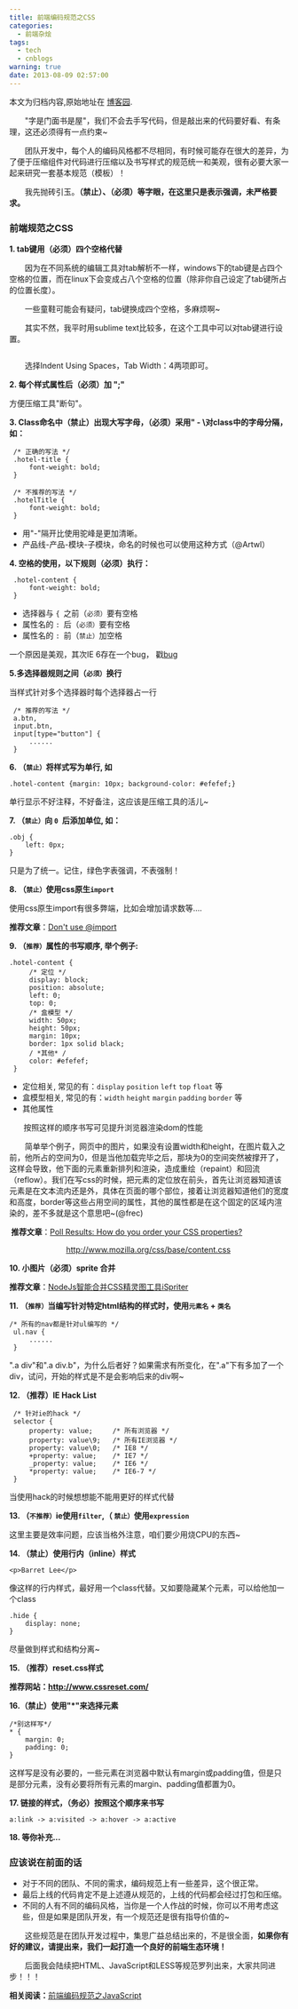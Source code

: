 ```yaml
---
title: 前端编码规范之CSS
categories:
  - 前端杂烩
tags:
  - tech
  - cnblogs
warning: true
date: 2013-08-09 02:57:00
---
```


<div class="history-article">本文为归档内容,原始地址在 <a href="http://www.cnblogs.com/hustskyking/archive/2013/08/09/css-spec.html" target="_blank">博客园</a>.</div>

<p>　　"字是门面书是屋"，我们不会去手写代码，但是敲出来的代码要好看、有条理，这还必须得有一点约束~</p>
<p>　　团队开发中，每个人的编码风格都不尽相同，有时候可能存在很大的差异，为了便于压缩组件对代码进行压缩以及书写样式的规范统一和美观，很有必要大家一起来研究一套基本规范（模板）！</p>
<p>　　我先抛砖引玉。<strong><span>（禁止）、（必须）<span>等字眼，在这里只是<span>表示强调，未严格要求</span>。</span></span></strong></p>


<h3>前端规范之CSS</h3>
<p><strong>1. <span>tab</span>键用<span>（必须）</span><span>四个空格</span>代替</strong></p>
<p>　　<span>因为在不同系统的编辑工具对tab解析不一样，windows下的tab键是占四个空格的位置，而在linux下会变成占八个空格的位置（除非你自己设定了tab键所占的位置长度）。</span></p>
<p>　　一些童鞋可能会有疑问，tab键换成四个空格，多麻烦啊~</p>
<p>　　其实不然，我平时用sublime text比较多，在这个工具中可以对tab键进行设置。</p>
<p><img src="http://images.cnitblog.com/blog/387325/201308/09141737-747feb02ee5140f8956f9b70ce9f1aae.png" alt=""></p>
<p>　　选择Indent Using Spaces，Tab Width：4两项即可。</p>


<p><strong>2. 每个样式属性后<span><strong>（必须）</strong></span>加 "<span>;<span>"</span></span></strong></p>
<p>方便压缩工具"断句"。</p>


<p><strong><span><span>3. Class命名中<span>（禁止）</span>出现大写字母，<span>（必须）</span>采用"<span> -</span> \对class中的字母分隔，如：</span></span></strong></p>

```
 /* 正确的写法 */
 .hotel-title {
     font-weight: bold;
 }

 /* 不推荐的写法 */
 .hotelTitle {
     font-weight: bold;
 }

```

<ul>
<li>用"-"隔开比使用驼峰是更加清晰。</li>
<li>产品线-产品-模块-子模块，命名的时候也可以使用这种方式（@Artwl）</li>
</ul>


<p><strong>4. 空格的使用，以下规则<span>（必须）</span>执行：</strong></p>

```
 .hotel-content {
     font-weight: bold;
 }

```

<ul>
<li>选择器与&nbsp;<span><code>{&nbsp;</code></span>之前<span>（<code>必须）</code></span>要有空格</li>
<li>属性名的&nbsp;<span><code>:&nbsp;</code></span>后<span>（<code>必须）</code></span>要有空格</li>
<li>属性名的&nbsp;<span><code>:&nbsp;</code></span>前<span>（<code>禁止）</code></span>加空格</li>
</ul>
<p>一个原因是美观，其次IE 6存在一个bug， 戳<a href="http://www.cnblogs.com/hustskyking/articles/css-bug-in-IE6.html" target="_blank">bug</a></p>


<p><strong>5.多选择器规则之间<span>（<code>必须）</code></span>换行</strong></p>
<p>当样式针对多个选择器时每个选择器占一行</p>

```
 /* 推荐的写法 */
 a.btn,
 input.btn,
 input[type="button"] {
     ......
 }

```



<p><strong>6. <span>（<code>禁止）</code></span><span>将样式写为单行, 如</span></strong></p>

```
.hotel-content {margin: 10px; background-color: #efefef;}

```

<p>单行显示不好注释，不好备注，这应该是压缩工具的活儿~</p>


<p><strong>7. <span>（<code>禁止）</code></span><span>向&nbsp;</span><span><code>0&nbsp;</code></span><span>后添加单位, 如：</span></strong></p>

```
.obj {
    left: 0px;
}

```

<p>只是为了统一。记住，绿色字表强调，不表强制！</p>


<p><strong>8. <span>（<code>禁止）</code></span>使用css原生<code>import</code></strong></p>
<p>使用css原生import有很多弊端，比如会增加请求数等....</p>
<p><strong>推荐文章</strong>：<a href="http://www.stevesouders.com/blog/2009/04/09/dont-use-import/" target="_blank">Don't use @import</a></p>


<p><strong>9. <span>（<code>推荐）</code></span>属性的书写顺序, 举个例子:</strong></p>

```
.hotel-content {
     /* 定位 */
     display: block;
     position: absolute;
     left: 0;
     top: 0;
     /* 盒模型 */
     width: 50px;
     height: 50px;
     margin: 10px;
     border: 1px solid black;
     / *其他* /
     color: #efefef;
 }

```

<ul>
<li>定位相关, 常见的有：<code>display</code>&nbsp;<code>position</code>&nbsp;<code>left</code>&nbsp;<code>top</code>&nbsp;<code>float</code>&nbsp;等</li>
<li>盒模型相关, 常见的有：<code>width</code>&nbsp;<code>height</code>&nbsp;<code>margin</code>&nbsp;<code>padding</code>&nbsp;<code>border</code>&nbsp;等</li>
<li>其他属性</li>
</ul>
<p>&nbsp;　 &nbsp;<span>按照这样的顺序书写可见提升浏览器渲染dom的性能</span></p>
<p><span>　　简单举个例子，网页中的图片，如果没有设置width和height，在图片载入之前，他所占的空间为0，但是当他加载完毕之后，那块为0的空间突然被撑开了，这样会导致，他下面的元素重新排列和渲染，造成重绘（repaint）和回流（reflow）。我们在写css的时候，把元素的定位放在前头，首先让浏览器知道该元素是在文本流内还是外，具体在页面的哪个部位，接着让浏览器知道他们的宽度和高度，border等这些占用空间的属性，其他的属性都是在这个固定的区域内渲染的，差不多就是这个意思吧~(@frec)</span></p>
<p><span><strong>&nbsp;推荐文章</strong>：</span><a href="http://css-tricks.com/poll-results-how-do-you-order-your-css-properties/" target="_blank">Poll Results: How do you order your CSS properties?</a></p>
<p>&nbsp; &nbsp; &nbsp; &nbsp; &nbsp; &nbsp; &nbsp; &nbsp; &nbsp; &nbsp; &nbsp; &nbsp; &nbsp; <a href="http://www.mozilla.org/css/base/content.css" target="_blank">http://www.mozilla.org/css/base/content.css</a></p>


<p><strong>10. 小图片<span>（必须）</span><span>sprite</span> 合并</strong></p>
<p><strong>推荐文章</strong>：<a class="blogTitle btitle" title="NodeJs智能合并CSS精灵图工具iSpriter" href="http://www.alloyteam.com/2012/09/update-ispriter-smart-merging-css-sprite/" rel="bookmark" target="_blank">NodeJs智能合并CSS精灵图工具iSpriter</a></p>


<p><strong>11. <span>（<code>推荐）</code></span><span>当编写针对特定<span>html</span>结构的样式时，使用</span><span><code>元素名</code></span><span>&nbsp;+<span>&nbsp;</span></span><span><code>类名</code></span></strong></p>

```
/* 所有的nav都是针对ul编写的 */
 ul.nav {
     ......
 }

```

<p>".a div"和".a div.b"，为什么后者好？如果需求有所变化，在".a"下有多加了一个div，试问，开始的样式是不是会影响后来的div啊~</p>


<p><span><strong>12. <span>（推荐）</span>IE Hack List</strong></span></p>

```
 /* 针对ie的hack */
 selector {
     property: value;     /* 所有浏览器 */
     property: value\9;   /* 所有IE浏览器 */
     property: value\0;   /* IE8 */
     +property: value;    /* IE7 */
     _property: value;    /* IE6 */
     *property: value;    /* IE6-7 */
 }

```

<p><span>当使用hack的时候想想能不能用更好的样式代替</span></p>


<p><strong>13. <span>（<code>不推荐）</code></span><span>ie使用</span><span><code>filter</code></span><span>,<span>（&nbsp;</span></span><span><code>禁止）</code></span><span>使用</span><span><code>expression</code></span></strong></p>
<p>这里主要是效率问题，应该当格外注意，咱们要少用烧CPU的东西~&nbsp;</p>


<p><strong>14. <span>（禁止）</span>使用<span>行内（inline）</span>样式</strong></p>

```
<p>Barret Lee</p>

```

<p>像这样的行内样式，最好用一个class代替。又如要隐藏某个元素，可以给他加一个class</p>

```
.hide {
    display: none;
}

```

<p>尽量做到样式和结构分离~</p>


<p><strong>15. <span>（推荐）</span>reset.css样式</strong></p>
<p><strong>推荐网站：<a href="http://www.cssreset.com/" target="_blank">http://www.cssreset.com/</a></strong></p>


<p><strong>16.<span>（禁止）</span>使用"<span>*</span>"来选择元素</strong></p>

```
/*别这样写*/
* {
    margin: 0;
    padding: 0;
}

```

<p>这样写是没有必要的，一些元素在浏览器中默认有margin或padding值，但是只是部分元素，没有必要将所有元素的margin、padding值都置为0。</p>


<p><strong>17. 链接的样式，<span>（务必）</span>按照这个顺序来书写</strong></p>

```
a:link -> a:visited -> a:hover -> a:active

```



<p><strong>18. <span>等</span><span>你补充...</span></strong><span>&nbsp;</span></p>


<h3>应该说在前面的话</h3>
<ul>
<li>对于不同的团队、不同的需求，编码规范上有一些差异，这个很正常。</li>
<li>最后上线的代码肯定不是上述遵从规范的，上线的代码都会经过打包和压缩。</li>
<li>不同的人有不同的编码风格，当你是一个人作战的时候，你可以不用考虑这些，但是如果是团队开发，有一个规范还是很有指导价值的~</li>
</ul>


<p>　　这些规范是在团队开发过程中，集思广益总结出来的，不是很全面，<strong><span>如果你有好的建议，请提出来，我们一起打造一个良好的前端生态环境！</span></strong></p>
<p>　　后面我会陆续把HTML、JavaScript和LESS等规范罗列出来，大家共同进步！！！</p>


<p><strong>相关阅读：</strong><a href="http://www.cnblogs.com/hustskyking/p/javascript-spec.html" target="_blank">前端编码规范之JavaScript</a></p>
<p>&nbsp;&nbsp;</p>